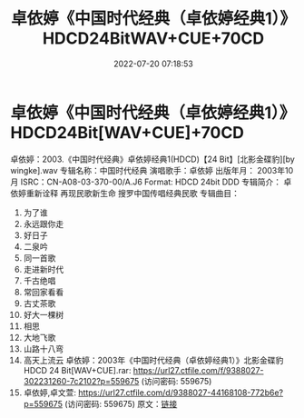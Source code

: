 ﻿---
title: 卓依婷《中国时代经典（卓依婷经典1）》HDCD24BitWAV+CUE+70CD
date: 2022-07-20 07:18:53
categories: WAV车载音乐、镜像
tags: 华语中文
---
# 卓依婷《中国时代经典（卓依婷经典1）》HDCD24Bit[WAV+CUE]+70CD

卓依婷：2003.《中国时代经典》卓依婷经典1(HDCD)【24 Bit】[北影金碟豹][by
wingke].wav
专辑名称：中国时代经典
演唱歌手：卓依婷
出版年月： 2003年10月
ISRC：CN-A08-03-370-00/A.J6
Format: HDCD 24bit
DDD
专辑简介：
卓依婷重新诠释 再现民歌新生命
搜罗中国传唱经典民歌
专辑曲目：
01. 为了谁
02. 永远跟你走
03. 好日子
04. 二泉吟
05. 同一首歌
06. 走进新时代
07. 千古绝唱
08. 常回家看看
09. 古丈茶歌
10. 好大一棵树
11. 相思
12. 大地飞歌
13. 山路十八弯
14. 高天上流云
卓依婷：2003年《中国时代经典（卓依婷经典1）》北影金碟豹HDCD 24 Bit[WAV+CUE].rar: https://url27.ctfile.com/f/9388027-302231260-7c2102?p=559675
(访问密码: 559675)
34. 卓依婷,卓文萱: https://url27.ctfile.com/d/9388027-44168108-772b6e?p=559675
(访问密码: 559675)
原文：[链接](https://blog.sina.com.cn/s/blog_1647c7e7601030yg9.html)